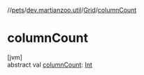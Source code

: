 //[pets](../../../index.md)/[dev.martianzoo.util](../index.md)/[Grid](index.md)/[columnCount](column-count.md)

# columnCount

[jvm]\
abstract val [columnCount](column-count.md): [Int](https://kotlinlang.org/api/latest/jvm/stdlib/kotlin/-int/index.html)
